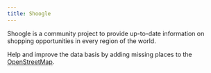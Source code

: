 ```yaml
---
title: Shoogle
---
```


Shoogle is a community project to provide up-to-date information on shopping opportunities in every region of the world.

Help and improve the data basis by adding missing places to the [OpenStreetMap](https://www.openstreetmap.org/).

